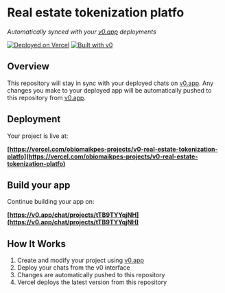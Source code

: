 # Real estate tokenization platfo

*Automatically synced with your [v0.app](https://v0.app) deployments*

[![Deployed on Vercel](https://img.shields.io/badge/Deployed%20on-Vercel-black?style=for-the-badge&logo=vercel)](https://vercel.com/obiomaikpes-projects/v0-real-estate-tokenization-platfo)
[![Built with v0](https://img.shields.io/badge/Built%20with-v0.app-black?style=for-the-badge)](https://v0.app/chat/projects/tTB9TYYqjNH)

## Overview

This repository will stay in sync with your deployed chats on [v0.app](https://v0.app).
Any changes you make to your deployed app will be automatically pushed to this repository from [v0.app](https://v0.app).

## Deployment

Your project is live at:

**[https://vercel.com/obiomaikpes-projects/v0-real-estate-tokenization-platfo](https://vercel.com/obiomaikpes-projects/v0-real-estate-tokenization-platfo)**

## Build your app

Continue building your app on:

**[https://v0.app/chat/projects/tTB9TYYqjNH](https://v0.app/chat/projects/tTB9TYYqjNH)**

## How It Works

1. Create and modify your project using [v0.app](https://v0.app)
2. Deploy your chats from the v0 interface
3. Changes are automatically pushed to this repository
4. Vercel deploys the latest version from this repository